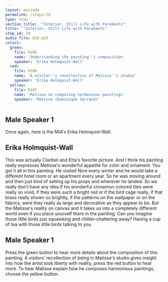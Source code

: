 ```yaml
---
layout: episode
permalink: /stops/10
type: stop
section_title: '"Interior, Still Life with Parakeets"'
title: '"Interior, Still Life with Parakeets"'
stop_id: 10
audio_file: 010.mp3
colors:
  green:
    file: 010G
    name: 'Understanding the painting''s composition'
    speaker: 'Erika Holmquist-Wall'
  red:
    file: 010R
    name: 'A visitor''s recollection of Matisse''s studio'
    speaker: 'Erika Holmquist-Wall'
  yellow:
    file: 010Y
    name: 'Matisse on composing harmonious paintings'
    speaker: 'Matisse (Dominique Serrand)'
---
```


## Male Speaker 1

Once again, here is the MIA's Erika Holmquist-Wall.

## Erika Holmquist-Wall

This was actually Claribel and Etta's favorite picture.  And I think his painting really expresses Matisse's wonderful appetite for color and ornament.  You got it all in this painting.  He visited Nice every winter and he would take a different hotel room or an apartment every year.  So he was moving around and then just kind of setting up his props and wherever he landed.  So we really don't have any idea if his wonderful cinnamon-colored tiles were really so vivid, if they were such a bright red or if the bird cage really, if that brass really shown so brightly, if the patterns on the wallpaper or on the fabrics, were they really as large and decorative as they appear to be.  But the Matisse's reality on canvas and it takes us into a completely different world even if you place yourself there in the painting.  Can you imagine those little birds just squawking and chitter-chattering away?  Having a cup of tea with those little birds talking to you.

## Male Speaker 1

Press the green button to hear more details about the composition of this painting.  A visitors' recollection of being in Matisse's studio gives insight into how the artist took liberty with reality, press the red button to hear more.  To hear Matisse explain how he composes harmonious paintings, choose the yellow button.
